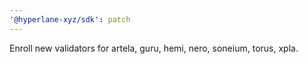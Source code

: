 ```yaml
---
'@hyperlane-xyz/sdk': patch
---
```


Enroll new validators for artela, guru, hemi, nero, soneium, torus, xpla.
